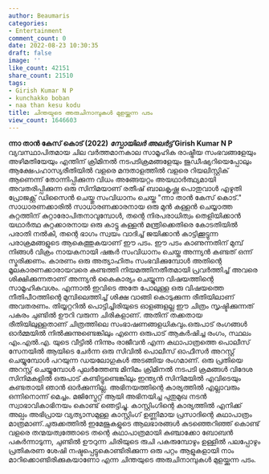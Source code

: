 ```yaml
---
author: Beaumaris
categories:
- Entertainment
comment_count: 0
date: 2022-08-23 10:30:35
draft: false
image: ''
like_count: 42151
share_count: 21510
tags:
- Girish Kumar N P
- kunchakko boban
- naa than kesu kodu
title: ചിന്തയുടെ അരുചിനാമ്പുകൾ മുളയ്ക്കുന്ന പടം
view_count: 1646603
---
```


**ന്നാ താൻ കേസ് കൊട് (2022)** ***സ്പോയിലർ അലർട്ട്*** **Girish Kumar N P** വ്യവസ്ഥാപിതമായ ചില വർത്തമാനകാല സാമൂഹിക രാഷ്ട്രീയ സംഭവങ്ങളേയും അഴിമതിയേയും എന്തിന് ക്രിമിനൽ നടപടിക്രമങ്ങളേയും ജുഡീഷ്യറിയെപ്പോലും ആക്ഷേപഹാസ്യരീതിയിൽ വളരെ മന്ദതാളത്തിൽ വളരെ റിയലിസ്റ്റിക് ആണെന്ന് തോന്നിപ്പിക്കുന്ന വിധം അങ്ങേയറ്റം അയഥാർത്ഥ്യമായി അവതരിപ്പിക്കുന്ന ഒരു സിനിമയാണ് രതീഷ് ബാലകൃഷ്ണ പൊതുവാൾ എഴുതി പ്രോജക്റ്റ് ഡിസൈൻ ചെയ്തു സംവിധാനം ചെയ്ത "ന്നാ താൻ കേസ് കൊട്." സാധാരണക്കാരിൽ സാധാരണക്കാരനായ ഒരു മുൻ കള്ളൻ ചെയ്യാത്ത കുറ്റത്തിന് കുറ്റാരോപിതനാവുമ്പോൾ, തന്റെ നിരപരാധിത്വം തെളിയിക്കാൻ യഥാർത്ഥ കുറ്റക്കാരനായ ഒരു കാട്ടു കള്ളൻ മന്ത്രിക്കെതിരെ കോടതിയിൽ പരാതി നൽകി, തന്റെ ഭാഗം സ്വയം വാദിച്ച് ജയിക്കാൻ കാട്ടിക്കൂട്ടുന്ന പരാക്രമങ്ങളുടെ ആകെത്തുകയാണ് ഈ പടം. ഈ പടം കാണുന്നതിന് മുമ്പ് നിങ്ങൾ വിക്രം നായകനായി ഷങ്കർ സംവിധാനം ചെയ്ത അന്ന്യൻ കണ്ടത് ഒന്ന് സ്മരിക്കണം. കാരണം ഒരു അത്യാഹിതം സംഭവിക്കുമ്പോൾ അതിന്റെ മൂലകാരണക്കാരായവരെ കണ്ടത്തി നിയമത്തിനതീതമായി പ്രവർത്തിച്ച് അവരെ ശിക്ഷിക്കുന്നതാണ് അന്ന്യൻ കൈകാര്യം ചെയ്യുന്ന വിഷയത്തിന്റെ സാമൂഹികവശം. എന്നാൽ ഇവിടെ അതേ പോലുള്ള ഒരു വിഷയത്തെ നീതിപീഠത്തിന്റെ മുമ്പിലെത്തിച്ച് ശിക്ഷ വാങ്ങി കൊടുക്കുന്ന രീതിയിലാണ് അവതരണം. തിയ്യറ്ററിൽ പൊട്ടിച്ചിരിയുടെ ഓളങ്ങളല്ല ഈ ചിത്രം സൃഷ്ടിക്കുന്നത് പകരം ചുണ്ടിൽ ഊറി വരുന്ന ചിരികളാണ്. അതിന് തക്കതായ രീതിയിലുള്ളതാണ് ചിത്രത്തിലെ സംഭാഷണങ്ങളധികവും.ഒരുപാട് രംഗങ്ങൾ ഓർമ്മയിൽ നിൽക്കുന്നുണ്ടെങ്കിലും എന്നെ ഒരുപാട് ആകർഷിച്ച രംഗം, സ്ഥലം എം.എൽ.എ. യുടെ വീട്ടിൽ നിന്നും രാജീവൻ എന്ന കഥാപാത്രത്തെ പൊലീസ് സേനയിൽ ആയിടെ ചേർന്ന ഒരു സിവിൽ പൊലീസ് ഓഫീസർ അറസ്റ്റ് ചെയ്യുമ്പോൾ പറയുന്ന ഡയലോഗുകൾ അടങ്ങിയ രംഗമാണ്. ഒരു പ്രതിയെ അറസ്റ്റ് ചെയ്യുമ്പോൾ പുലർത്തേണ്ട മിനിമം ക്രിമിനൽ നടപടി ക്രമങ്ങൾ വിദേശ സിനിമകളിൽ ഒരുപാട് കണ്ടിട്ടുണ്ടെങ്കിലും ഇന്ത്യൻ സിനിമയിൽ എവിടെയും കണ്ടതായി ഞാൻ ഓർക്കുന്നില്ല. അഭിനയത്തിന്റെ കാര്യത്തിൽ എല്ലാവരും ഒന്നിനൊന്ന് മെച്ചം. മജിസ്ട്രേറ്റ് ആയി അഭിനയിച്ച പുതുമുഖ നടൻ സ്വാഭാവികാഭിനയം കൊണ്ട് ഞെട്ടിച്ചു. കാസ്റ്റിംഗിന്റെ കാര്യത്തിൽ എനിക്ക് അല്പം അഭിപ്രായ വ്യത്യാസമുള്ള കാസ്റ്റിംഗ് ഉണ്ണിമായ പ്രസാദിന്റെ കഥാപാത്രം മാത്രമാണ്.ചുരുക്കത്തിൽ ഇമേജുകളുടെ ആലഭാരങ്ങൾ കുടഞ്ഞെറിഞ്ഞ് കൊണ്ട് വളരെ തന്മയത്വത്തോടെ തന്റെ കഥാപാത്രമായി കുഞ്ചാക്കോ ബോബൻ പകർന്നാടുന്ന, ചുണ്ടിൽ ഊറുന്ന ചിരിയുടെ രുചി പകരുമ്പോഴും ഉള്ളിൽ പലപ്പോഴും പ്രതികരണ ശേഷി നഷ്ടപ്പെട്ടുകൊണ്ടിരിക്കുന്ന ഒരു പറ്റം ആളുകളായി നാം മാറിക്കൊണ്ടിരിക്കുകയാണോ എന്ന ചിന്തയുടെ അരുചിനാമ്പുകൾ മുളയ്ക്കുന്ന പടം.